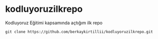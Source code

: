 # kodluyoruzilkrepo
Kodluyoruz Eğitimi kapsamında açtığım ilk repo

` git clone https://github.com/berkaykirtillii/kodluyoruzilkrepo.git `
